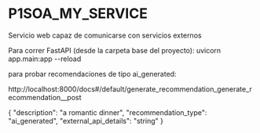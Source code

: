 # P1SOA_MY_SERVICE
Servicio web capaz de comunicarse con servicios externos

Para correr FastAPI (desde la carpeta base del proyecto): 
uvicorn app.main:app --reload

para probar recomendaciones de tipo ai_generated:

http://localhost:8000/docs#/default/generate_recommendation_generate_recommendation__post

{
  "description": "a romantic dinner",
  "recommendation_type": "ai_generated",
  "external_api_details": "string"
}
